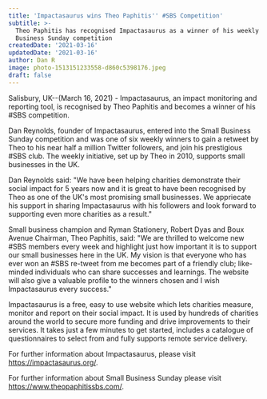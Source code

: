 ```yaml
---
title: 'Impactasaurus wins Theo Paphitis'' #SBS Competition'
subtitle: >-
  Theo Paphitis has recognised Impactasaurus as a winner of his weekly Small
  Business Sunday competition
createdDate: '2021-03-16'
updatedDate: '2021-03-16'
author: Dan R
image: photo-1513151233558-d860c5398176.jpeg
draft: false
---
```


Salisbury, UK--(March 16, 2021) - Impactasaurus, an impact monitoring and reporting tool, is recognised by Theo Paphitis and becomes a winner of his #SBS competition.

Dan Reynolds, founder of Impactasaurus, entered into the Small Business Sunday competition and was one of six weekly winners to gain a retweet by Theo to his near half a million Twitter followers, and join his prestigious #SBS club. The weekly initiative, set up by Theo in 2010, supports small businesses in the UK.

Dan Reynolds said: "We have been helping charities demonstrate their social impact for 5 years now and it is great to have been recognised by Theo as one of the UK's most promising small businesses. We appriecate his support in sharing Impactasaurus with his followers and look forward to supporting even more charities as a result."

Small business champion and Ryman Stationery, Robert Dyas and Boux Avenue Chairman, Theo Paphitis, said: "We are thrilled to welcome new #SBS members every week and highlight just how important it is to support our small businesses here in the UK. My vision is that everyone who has ever won an #SBS re-tweet from me becomes part of a friendly club; like-minded individuals who can share successes and learnings. The website will also give a valuable profile to the winners chosen and I wish Impactasaurus every success."

Impactasaurus is a free, easy to use website which lets charities measure, monitor and report on their social impact. It is used by hundreds of charities around the world to secure more funding and drive improvements to their services. It takes just a few minutes to get started, includes a catalogue of questionnaires to select from and fully supports remote service delivery.

For further information about Impactasaurus, please visit <https://impactasaurus.org/>.

For further information about Small Business Sunday please visit <https://www.theopaphitissbs.com/>. 
